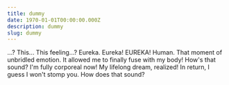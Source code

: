 ```yaml
---
title: dummy
date: 1970-01-01T00:00:00.000Z
description: dummy
slug: dummy
---
```

...? This... This feeling...? Eureka. Eureka! EUREKA! Human. That moment of unbridled emotion. It allowed me to finally fuse with my body! How's that sound? I'm fully corporeal now! My lifelong dream, realized! In return, I guess I won't stomp you. How does that sound?
